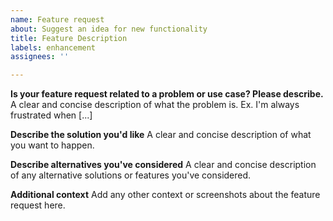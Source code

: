 ```yaml
---
name: Feature request
about: Suggest an idea for new functionality
title: Feature Description
labels: enhancement
assignees: ''

---
```


**Is your feature request related to a problem or use case? Please describe.**
A clear and concise description of what the problem is. Ex. I'm always frustrated when [...]

**Describe the solution you'd like**
A clear and concise description of what you want to happen.

**Describe alternatives you've considered**
A clear and concise description of any alternative solutions or features you've considered.

**Additional context**
Add any other context or screenshots about the feature request here.
